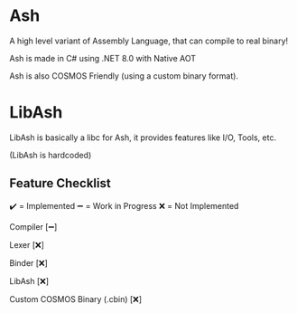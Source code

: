 # Ash

A high level variant of Assembly Language, that can compile to real binary!

Ash is made in C# using .NET 8.0 with Native AOT

Ash is also COSMOS Friendly (using a custom binary format).

# LibAsh

LibAsh is basically a libc for Ash, it provides features like I/O, Tools, etc.

(LibAsh is hardcoded)

## Feature Checklist

✔️ = Implemented
➖ = Work in Progress
❌ = Not Implemented

Compiler [➖]

Lexer [❌]

Binder [❌]

LibAsh [❌]

Custom COSMOS Binary (.cbin) [❌]

